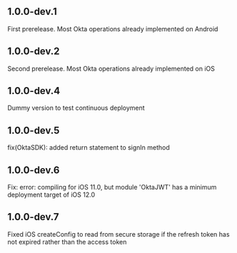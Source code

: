 ## 1.0.0-dev.1

First prerelease. Most Okta operations already implemented on Android

## 1.0.0-dev.2

Second prerelease. Most Okta operations already implemented on iOS

## 1.0.0-dev.4

Dummy version to test continuous deployment

## 1.0.0-dev.5

fix(OktaSDK): added return statement to signIn method


## 1.0.0-dev.6

Fix: error: compiling for iOS 11.0, but module 'OktaJWT' has a minimum deployment target of iOS 12.0

## 1.0.0-dev.7

Fixed iOS createConfig to read from secure storage if the refresh token has not expired rather than the access token